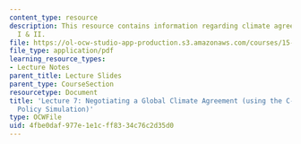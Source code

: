 ```yaml
---
content_type: resource
description: This resource contains information regarding climate agreement negotiations
  I & II.
file: https://ol-ocw-studio-app-production.s3.amazonaws.com/courses/15-031j-energy-decisions-markets-and-policies-spring-2012/4fbe0daf977e1e1cff8334c76c2d35d0_MIT15_031JS12_lec7.pdf
file_type: application/pdf
learning_resource_types:
- Lecture Notes
parent_title: Lecture Slides
parent_type: CourseSection
resourcetype: Document
title: 'Lecture 7: Negotiating a Global Climate Agreement (using the C-Roads Climate
  Policy Simulation)'
type: OCWFile
uid: 4fbe0daf-977e-1e1c-ff83-34c76c2d35d0
---
```

